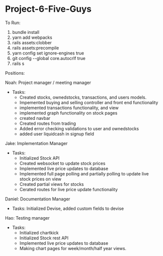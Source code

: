 # Project-6-Five-Guys
To Run:
  1. bundle install
  2. yarn add webpacks
  3. rails assets:clobber
  4. rails assets:precompile
  5. yarn config set ignore-engines true
  6. git config --global core.autocrlf true
  7. rails s

Positions:

Noah: Project manager / meeting manager

- Tasks:
    - Created stocks, ownedstocks, transactions, and users models.
    - Impemented buying and selling controller and front end functionality
    - implemented transactions functionality, and view
    - implemented graph functionality on stock pages
    - created navbar
    - Created routes from trading 
    - Added error checking validations to user and ownedstocks
    - added user liquidcash in signup field

Jake: Implementation Manager

- Tasks:
    - Initialized Stock API
    - Created websocket to update stock prices
    - Implemented live price updates to database
    - Implemented full page polling and partially polling to update live stock prices on view
    - Created partial views for stocks
    - Cerated routes for live price update functionality

Daniel: Documentation Manager

- Tasks: Initialized Devise, added custom fields to devise

Hao: Testing manager

- Tasks:
    - Initialized chartkick
    - Initialized Stock rest API
    - Implemented live price updates to database
    - Making chart pages for week/month/half year views.


